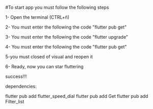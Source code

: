 #To start app you must follow the following steps

1- Open the terminal (CTRL+ñ)

2- You must enter the following the code "flutter pub get"

3- You must enter the following the code "flutter upgrade"

4- You must enter the following the code "flutter pub get"

5-you must closed of visual and reopen it

6- Ready, now you can star fluttering

success!!!


dependencies:

flutter pub add flutter_speed_dial
flutter pub add Get
flutter pub add Filter_list


